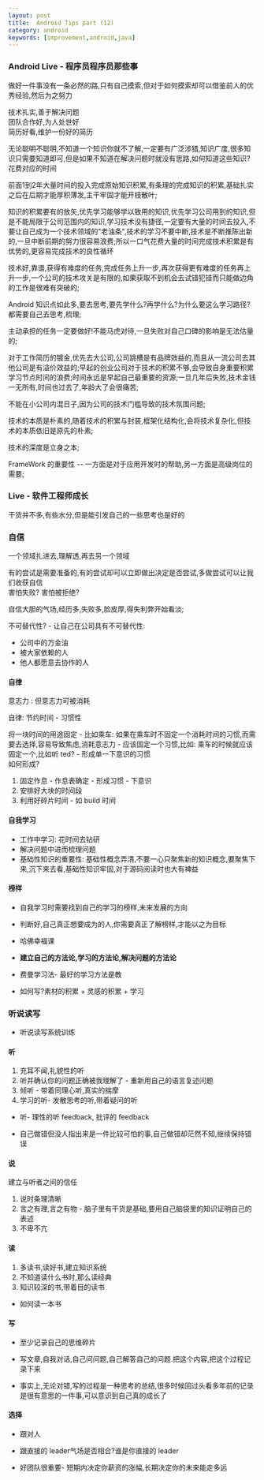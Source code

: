 ```yaml
---
layout: post
title:  Android Tips part (12)
category: android
keywords: [improvement,android,java]
---
```


### Android Live - 程序员程序员那些事  

做好一件事没有一条必然的路,只有自己摸索,但对于如何摸索却可以借鉴前人的优秀经验,然后为之努力  

技术扎实,善于解决问题        
团队合作好,为人处世好  
简历好看,维护一份好的简历      


无论聪明不聪明,不知道一个知识你就不了解,一定要有广泛涉猎,知识广度,很多知识只需要知道即可,但是如果不知道在解决问题时就没有思路,如何知道这些知识?花费对应的时间        

前面1到2年大量时间的投入完成原始知识积累,有条理的完成知识的积累,基础扎实之后在后期才能厚积薄发,主干牢固才能开枝散叶;

知识的积累要有的放矢,优先学习能够学以致用的知识,优先学习公司用到的知识,但是不能局限于公司范围内的知识,学习技术没有捷径,一定要有大量的时间去投入,不要让自己成为一个技术领域的"老油条",技术的学习不要中断,技术是不断推陈出新的,一旦中断前期的努力很容易浪费;所以一口气花费大量的时间完成技术积累是有优势的,更容易完成技术的良性循环

技术好,靠谱,获得有难度的任务,完成任务上升一步,再次获得更有难度的任务再上升一步,一个公司的技术攻关是有限的,如果获取不到机会去试错犯错而只能做边角的工作是很难有突破的;

Android 知识点如此多,要去思考,要先学什么?再学什么?为什么要这么学习路径?都需要自己去思考,梳理;

主动承担的任务一定要做好!不能马虎对待,一旦失败对自己口碑的影响是无法估量的;  

对于工作简历的镀金,优先去大公司,公司跳槽是有品牌效益的,而且从一流公司去其他公司是有溢价效益的;早起的创业公司对于技术的积累不够,会导致自身重要积累学习节点时间的浪费;时间永远是早起自己最重要的资源;一旦几年后失败,技术金钱一无所有,时间也过去了,年龄大了会很痛苦;  

不能在小公司内混日子,因为公司的技术门槛导致的技术氛围问题;

技术的本质是朴素的,随着技术的积累与封装,框架化结构化,会将技术复杂化,但技术的本质依旧是原先的朴素;

技术的深度是立身之本;

FrameWork 的重要性 -- 一方面是对于应用开发时的帮助,另一方面是高级岗位的需要;

### Live - 软件工程师成长  

干货并不多,有些水分,但是能引发自己的一些思考也是好的

### 自信   

一个领域扎进去,理解透,再去另一个领域

有的尝试是需要准备的,有的尝试却可以立即做出决定是否尝试,多做尝试可以让我们收获自信   
害怕失败? 害怕被拒绝?  

自信大胆的气场,经历多,失败多,脸皮厚,得失利弊开始看淡;

不可替代性? - 让自己在公司具有不可替代性: 

* 公司中的万金油     
* 被大家依赖的人             
* 他人都愿意去协作的人         

#### 自律   

意志力 : 但意志力可被消耗

自律: 节约时间 - 习惯性

将一块时间的用途固定 - 比如乘车: 如果在乘车时不固定一个消耗时间的习惯,而需要去选择,容易导致焦虑,消耗意志力 - 应该固定一个习惯,比如: 乘车的时候就应该固定一个,比如听 ted? - 形成单一下意识的习惯   
如何形成? 

1.  固定作息 - 作息表确定 - 形成习惯 - 下意识              
2.  安排好大块的时间段          
3.  利用好碎片时间 - 如 build 时间                          


#### 自我学习  

* 工作中学习: 花时间去钻研     
* 解决问题中进而梳理问题              
* 基础性知识的重要性: 基础性概念弄清,不要一心只聚焦新的知识概念,要聚焦下来,沉下来去看,基础性知识牢固,对于源码阅读时也大有裨益            

#### 榜样 

* 自我学习时需要找到自己的学习的榜样,未来发展的方向         

* 判断好,自己真正想要成为的人,你需要真正了解榜样,才能以之为目标       

* 哈佛幸福课   

* **建立自己的方法论,学习的方法论,解决问题的方法论**

* 费曼学习法- 最好的学习方法是教     

* 如何写?素材的积累 + 灵感的积累 + 学习



### 听说读写

* 听说读写系统训练

#### 听  

1. 充耳不闻,礼貌性的听        
2. 听并确认你的问题正确被我理解了 - 重新用自己的语言复述问题          
3. 倾听 - 带着同理心听,真实的揣摩          
4. 学习的听- 发散思考的听,带着疑问的听      

* 听- 理性的听 feedback, 批评的 feedback

* 自己做错但没人指出来是一件比较可怕的事,自己做错却茫然不知,继续保持错误

#### 说  

建立与听者之间的信任  

1. 说时条理清晰     
2. 言之有理,言之有物 - 脑子里有干货是基础,要用自己脑袋里的知识证明自己的表述       
3. 不卑不亢       


#### 读  

1. 多读书,读好书,建立知识系统   
2. 不知道读什么书时,那么读经典     
3. 知识较深的书,带着目的读书   

* 如何读一本书

#### 写   

* 至少记录自己的思维碎片   

* 写文章,自我对话,自己问问题,自己解答自己的问题.把这个内容,把这个过程记录下来     

* 事实上,无论对错,写的过程是一种思考的总结,很多时候回过头看多年前的记录是很有意思的一件事,可以意识到自己真的成长了

####  选择

* 跟对人

* 跟直接的 leader气场是否相合?谁是你直接的 leader

* 好团队很重要- 短期内决定你薪资的涨幅,长期决定你的未来能走多远